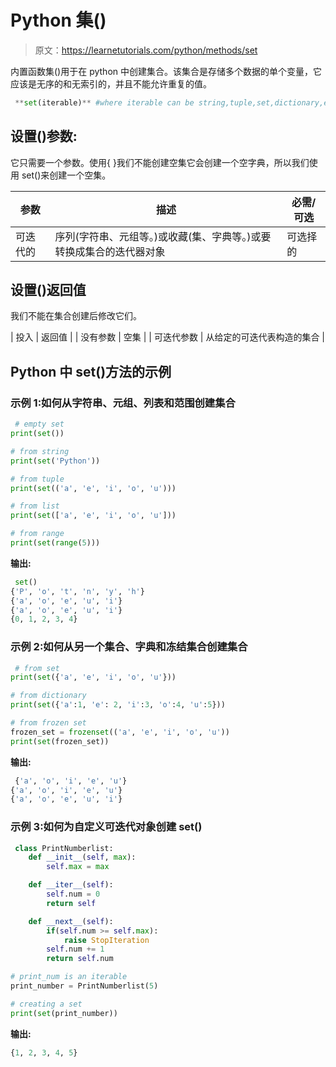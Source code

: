 # Python 集()

> 原文：<https://learnetutorials.com/python/methods/set>

内置函数集()用于在 python 中创建集合。该集合是存储多个数据的单个变量，它应该是无序的和无索引的，并且不能允许重复的值。

```py
 **set(iterable)** #where iterable can be string,tuple,set,dictionary,etc 

```

## 设置()参数:

它只需要一个参数。使用{ }我们不能创建空集它会创建一个空字典，所以我们使用 set()来创建一个空集。

| 参数 | 描述 | 必需/可选 |
| --- | --- | --- |
| 可迭代的 | 序列(字符串、元组等。)或收藏(集、字典等。)或要转换成集合的迭代器对象 | 可选择的 |

## 设置()返回值

我们不能在集合创建后修改它们。

| 投入 | 返回值 |
| 没有参数 | 空集 |
| 可迭代参数 | 从给定的可迭代表构造的集合 |

## Python 中 set()方法的示例

### 示例 1:如何从字符串、元组、列表和范围创建集合

```py
 # empty set
print(set())

# from string
print(set('Python'))

# from tuple
print(set(('a', 'e', 'i', 'o', 'u')))

# from list
print(set(['a', 'e', 'i', 'o', 'u']))

# from range
print(set(range(5))) 

```

**输出:**

```py
 set()
{'P', 'o', 't', 'n', 'y', 'h'}
{'a', 'o', 'e', 'u', 'i'}
{'a', 'o', 'e', 'u', 'i'}
{0, 1, 2, 3, 4} 
```

### 示例 2:如何从另一个集合、字典和冻结集合创建集合

```py
 # from set
print(set({'a', 'e', 'i', 'o', 'u'}))

# from dictionary
print(set({'a':1, 'e': 2, 'i':3, 'o':4, 'u':5}))

# from frozen set
frozen_set = frozenset(('a', 'e', 'i', 'o', 'u'))
print(set(frozen_set)) 

```

**输出:**

```py
 {'a', 'o', 'i', 'e', 'u'}
{'a', 'o', 'i', 'e', 'u'}
{'a', 'o', 'e', 'u', 'i'} 
```

### 示例 3:如何为自定义可迭代对象创建 set()

```py
 class PrintNumberlist:
    def __init__(self, max):
        self.max = max

    def __iter__(self):
        self.num = 0
        return self

    def __next__(self):
        if(self.num >= self.max):
            raise StopIteration
        self.num += 1
        return self.num

# print_num is an iterable
print_number = PrintNumberlist(5)

# creating a set
print(set(print_number)) 

```

**输出:**

```py
{1, 2, 3, 4, 5} 
```
